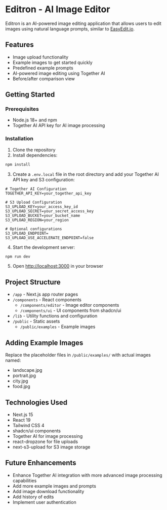 # Editron - AI Image Editor

Editron is an AI-powered image editing application that allows users to edit images using natural language prompts, similar to [EasyEdit.io](https://www.easyedit.io/).

## Features

- Image upload functionality
- Example images to get started quickly
- Predefined example prompts
- AI-powered image editing using Together AI
- Before/after comparison view

## Getting Started

### Prerequisites

- Node.js 18+ and npm
- Together AI API key for AI image processing

### Installation

1. Clone the repository
2. Install dependencies:

```bash
npm install
```

3. Create a `.env.local` file in the root directory and add your Together AI API key and S3 configuration:

```
# Together AI Configuration
TOGETHER_API_KEY=your_together_api_key

# S3 Upload Configuration
S3_UPLOAD_KEY=your_access_key_id
S3_UPLOAD_SECRET=your_secret_access_key
S3_UPLOAD_BUCKET=your_bucket_name
S3_UPLOAD_REGION=your_region

# Optional configurations
S3_UPLOAD_ENDPOINT=
S3_UPLOAD_USE_ACCELERATE_ENDPOINT=false
```

4. Start the development server:

```bash
npm run dev
```

5. Open [http://localhost:3000](http://localhost:3000) in your browser

## Project Structure

- `/app` - Next.js app router pages
- `/components` - React components
  - `/components/editor` - Image editor components
  - `/components/ui` - UI components from shadcn/ui
- `/lib` - Utility functions and configuration
- `/public` - Static assets
  - `/public/examples` - Example images

## Adding Example Images

Replace the placeholder files in `/public/examples/` with actual images named:
- landscape.jpg
- portrait.jpg
- city.jpg
- food.jpg

## Technologies Used

- Next.js 15
- React 19
- Tailwind CSS 4
- shadcn/ui components
- Together AI for image processing
- react-dropzone for file uploads
- next-s3-upload for S3 image storage

## Future Enhancements

- Enhance Together AI integration with more advanced image processing capabilities
- Add more example images and prompts
- Add image download functionality
- Add history of edits
- Implement user authentication
